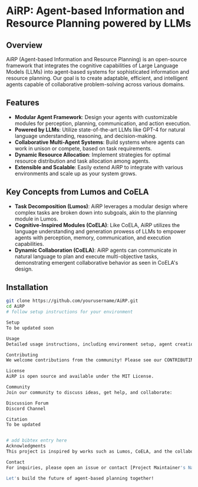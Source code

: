 # AiRP: Agent-based Information and Resource Planning powered by LLMs

## Overview
AiRP (Agent-based Information and Resource Planning) is an open-source framework that integrates the cognitive capabilities of Large Language Models (LLMs) into agent-based systems for sophisticated information and resource planning. Our goal is to create adaptable, efficient, and intelligent agents capable of collaborative problem-solving across various domains.

## Features
- **Modular Agent Framework**: Design your agents with customizable modules for perception, planning, communication, and action execution.
- **Powered by LLMs**: Utilize state-of-the-art LLMs like GPT-4 for natural language understanding, reasoning, and decision-making.
- **Collaborative Multi-Agent Systems**: Build systems where agents can work in unison or compete, based on task requirements.
- **Dynamic Resource Allocation**: Implement strategies for optimal resource distribution and task allocation among agents.
- **Extensible and Scalable**: Easily extend AiRP to integrate with various environments and scale up as your system grows.

## Key Concepts from Lumos and CoELA
- **Task Decomposition (Lumos)**: AiRP leverages a modular design where complex tasks are broken down into subgoals, akin to the planning module in Lumos.
- **Cognitive-Inspired Modules (CoELA)**: Like CoELA, AiRP utilizes the language understanding and generation prowess of LLMs to empower agents with perception, memory, communication, and execution capabilities.
- **Dynamic Collaboration (CoELA)**: AiRP agents can communicate in natural language to plan and execute multi-objective tasks, demonstrating emergent collaborative behavior as seen in CoELA's design.

## Installation
```bash
git clone https://github.com/yourusername/AiRP.git
cd AiRP
# follow setup instructions for your environment

Setup
To be updated soon

Usage
Detailed usage instructions, including environment setup, agent creation, and task definitions, will be available in the documentation.

Contributing
We welcome contributions from the community! Please see our CONTRIBUTING.md for guidelines on how to make a contribution.

License
AiRP is open source and available under the MIT License.

Community
Join our community to discuss ideas, get help, and collaborate:

Discussion Forum
Discord Channel

Citation
To be updated


# add bibtex entry here
Acknowledgments
This project is inspired by works such as Lumos, CoELA, and the collaborative efforts of the open-source community.

Contact
For inquiries, please open an issue or contact [Project Maintainer's Name].

Let's build the future of agent-based planning together!







